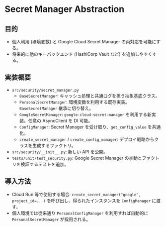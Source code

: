 # Secret Manager Abstraction

## 目的
- 個人利用 (環境変数) と Google Cloud Secret Manager の両対応を可能にする。
- 将来的に他のキーバックエンド (HashiCorp Vault など) を追加しやすくする。

## 実装概要
- `src/security/secret_manager.py`
  - `BaseSecretManager`: キャッシュ処理と共通ログを担う抽象基底クラス。
  - `PersonalSecretManager`: 環境変数を利用する既存実装。`BaseSecretManager` 継承に切り替え。
  - `GoogleSecretManager`: `google-cloud-secret-manager` を利用する新実装。任意の AsyncClient を DI 可能。
  - `ConfigManager`: Secret Manager を受け取り、`get_config_value` を共通化。
  - `create_secret_manager` / `create_config_manager`: デプロイ戦略からクラスを生成するファクトリ。
- `src/security/__init__.py`: 新しい API を公開。
- `tests/unit/test_security.py`: Google Secret Manager の挙動とファクトリを検証するテストを追加。

## 導入方法
- Cloud Run 等で使用する場合: `create_secret_manager("google", project_id=...)` を呼び出し、得られたインスタンスを `ConfigManager` に渡す。
- 個人環境では従来通り `PersonalConfigManager` を利用すれば自動的に `PersonalSecretManager` が採用される。
